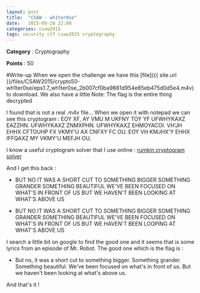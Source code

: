 ```yaml
---
layout: post
title:  "CSAW - wh1ter0se"
date:   2015-09-20 22:00
categories: csaw2015
tags: security ctf csaw2015 cryptography
---
```


**Category** : Cryptography 

**Points** : 50

#Write-up
When we open the challenge we have this [file]({{ site.url }}/files/CSAW2015/crypto50-wh1ter0se/eps1.7_wh1ter0se_2b007cf0ba9881d954e85eb475d0d5e4.m4v) to download. We also have a little Note: The flag is the entire thing decrypted

I found that is not a real .m4v file... When we open it with notepad we can see this cryptogram : 
EOY XF, AY VMU M UKFNY TOY YF UFWHYKAXZ EAZZHN. UFWHYKAXZ ZNMXPHN. UFWHYKAXZ EHMOYACOI. VH'JH EHHX CFTOUHP FX VKMY'U AX CNFXY FC OU. EOY VH KMJHX'Y EHHX IFFQAXZ MY VKMY'U MEFJH OU.

I know a useful cryptogram solver that I use online : [rumkin cryptogram solver](http://rumkin.com/tools/cipher/cryptogram-solver.php)

And I get this back :

- BUT NO IT WAS A SHORT CUT TO SOMETHING BIGGER SOMETHING GRANDER SOMETHING BEAUTIFUL WE'VE BEEN FOCUSED ON WHAT'S IN FRONT OF US BUT WE HAVEN'T BEEN LOOKING AT WHAT'S ABOVE US

- BUT NO IT WAS A SHORT CUT TO SOMETHING BIGGER SOMETHING GRANDER SOMETHING BEAUTIFUL WE'VE BEEN FOCUSED ON WHAT'S IN FRONT OF US BUT WE HAVEN'T BEEN LOOPING AT WHAT'S ABOVE US

I search a little bit on google to find the good one and it seems that is some lyrics from an episode of Mr. Robot. The good one which is the flag is :

- But no, it was a short cut to something bigger. Something grander. Something beautiful. We've been focused on what's in front of us. But we haven't been looking at what's above us.


And that's it ! 
